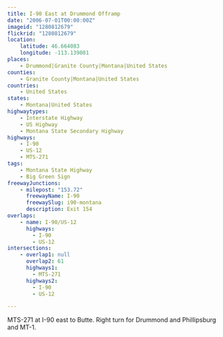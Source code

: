 ```yaml
---
title: I-90 East at Drummond Offramp
date: "2006-07-01T00:00:00Z"
imageid: "1280812679"
flickrid: "1280812679"
location:
    latitude: 46.664083
    longitude: -113.139081
places:
    - Drummond|Granite County|Montana|United States
counties:
    - Granite County|Montana|United States
countries:
    - United States
states:
    - Montana|United States
highwaytypes:
    - Interstate Highway
    - US Highway
    - Montana State Secondary Highway
highways:
    - I-90
    - US-12
    - MTS-271
tags:
    - Montana State Highway
    - Big Green Sign
freewayJunctions:
    - milepost: "153.72"
      freewayName: I-90
      freewaySlug: i90-montana
      description: Exit 154
overlaps:
    - name: I-90/US-12
      highways:
        - I-90
        - US-12
intersections:
    - overlap1: null
      overlap2: 61
      highways1:
        - MTS-271
      highways2:
        - I-90
        - US-12

---
```

MTS-271 at I-90 east to Butte.  Right turn for Drummond and Phillipsburg and MT-1.